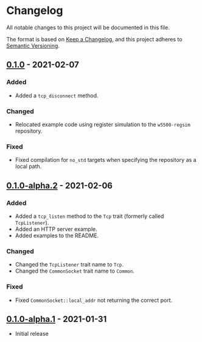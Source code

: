 # Changelog
All notable changes to this project will be documented in this file.

The format is based on [Keep a Changelog](https://keepachangelog.com/en/1.0.0/),
and this project adheres to [Semantic Versioning](https://semver.org/spec/v2.0.0.html).

## [0.1.0] - 2021-02-07
### Added
- Added a `tcp_disconnect` method.

### Changed
- Relocated example code using register simulation to the `w5500-regsim` repository.

### Fixed
- Fixed compilation for `no_std` targets when specifying the repository as a local path.

## [0.1.0-alpha.2] - 2021-02-06
### Added
- Added a `tcp_listen` method to the `Tcp` trait (formerly called `TcpListener`).
- Added an HTTP server example.
- Added examples to the README.

### Changed
- Changed the `TcpListener` trait name to `Tcp`.
- Changed the `CommonSocket` trait name to `Common`.

### Fixed
- Fixed `CommonSocket::local_addr` not returning the correct port.

## [0.1.0-alpha.1] - 2021-01-31
- Initial release

[Unreleased]: https://github.com/newAM/w5500-hl-rs/compare/v0.1.0...HEAD
[0.1.0]: https://github.com/newAM/w5500-hl-rs/compare/v0.1.0-alpha.2...v0.1.0
[0.1.0-alpha.2]: https://github.com/newAM/w5500-hl-rs/compare/v0.1.0-alpha.1...v0.1.0-alpha.2
[0.1.0-alpha.1]: https://github.com/newAM/w5500-hl-rs/releases/tag/v0.1.0-alpha.1
